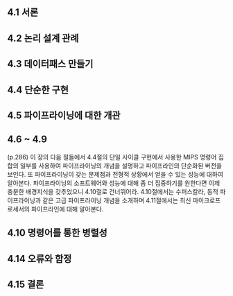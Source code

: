 ## 4.1 서론

## 4.2 논리 설계 관례

## 4.3 데이터패스 만들기

## 4.4 단순한 구현

## 4.5 파이프라이닝에 대한 개관

## 4.6 ~ 4.9
(p.286)
이 장의 다음 절들에서 4.4절의 단일 사이클 구현에서 사용한 MIPS 명령어 집합의 일부를 사용하여 파이프라이닝의 개념을 설명하고 파이프라인의 단순화된 버전을 보인다. 또 파이프라이닝이 갖는 문제점과 전형적 상황에서 얻을 수 있는 성능에 대하여 알아본다.
파이프라이닝의 소프트웨어와 성능에 대해 좀 더 집중하기를 원한다면 이제 충분한 배경지식을 갖추었으니 4.10절로 건너뛰어라. 4.10절에서는 수퍼스칼라, 동적 파이프라이닝과 같은 고급 파이프라이닝 개념을 소개하며 4.11절에서는 최신 마이크로프로세서의 파이프라인에 대해 알아본다.

## 4.10 명령어를 통한 병렬성

## 4.14 오류와 함정

## 4.15 결론
